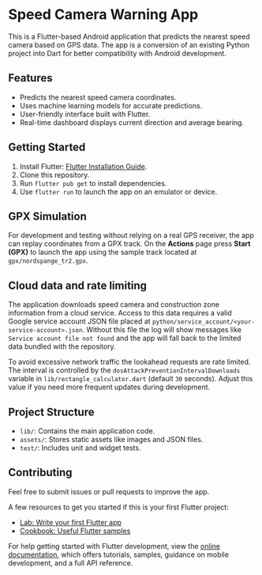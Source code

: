 # Speed Camera Warning App

This is a Flutter-based Android application that predicts the nearest speed camera based on GPS data. The app is a conversion of an existing Python project into Dart for better compatibility with Android development.

## Features
- Predicts the nearest speed camera coordinates.
- Uses machine learning models for accurate predictions.
- User-friendly interface built with Flutter.
- Real-time dashboard displays current direction and average bearing.

## Getting Started
1. Install Flutter: [Flutter Installation Guide](https://docs.flutter.dev/get-started/install).
2. Clone this repository.
3. Run `flutter pub get` to install dependencies.
4. Use `flutter run` to launch the app on an emulator or device.

## GPX Simulation
For development and testing without relying on a real GPS receiver, the app can
replay coordinates from a GPX track. On the **Actions** page press **Start (GPX)**
to launch the app using the sample track located at `gpx/nordspange_tr2.gpx`.

## Cloud data and rate limiting

The application downloads speed camera and construction zone information from a
cloud service. Access to this data requires a valid Google service account JSON
file placed at `python/service_account/<your-service-account>.json`. Without this
file the log will show messages like `Service account file not found` and the
app will fall back to the limited data bundled with the repository.

To avoid excessive network traffic the lookahead requests are rate limited. The
interval is controlled by the `dosAttackPreventionIntervalDownloads` variable in
`lib/rectangle_calculator.dart` (default `30` seconds). Adjust this value if you
need more frequent updates during development.

## Project Structure
- `lib/`: Contains the main application code.
- `assets/`: Stores static assets like images and JSON files.
- `test/`: Includes unit and widget tests.

## Contributing
Feel free to submit issues or pull requests to improve the app.

A few resources to get you started if this is your first Flutter project:

- [Lab: Write your first Flutter app](https://docs.flutter.dev/get-started/codelab)
- [Cookbook: Useful Flutter samples](https://docs.flutter.dev/cookbook)

For help getting started with Flutter development, view the
[online documentation](https://docs.flutter.dev/), which offers tutorials,
samples, guidance on mobile development, and a full API reference.
